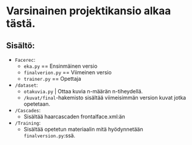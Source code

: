 # Varsinainen projektikansio alkaa tästä.
## Sisältö:
* `Facerec`:
  * `eka.py` == Ensinmäinen versio
  * `finalverion.py` == Viimeinen versio
  * `trainer.py` == Opettaja
* `/dataset`:
  * `otakuvia.py` | Ottaa kuvia n-määrän n-tiheydellä.
  * `/kuvat/final`-hakemisto sisältää viimeisimmän version kuvat jotka opetetaan.
* `/Cascades`:
  * Sisältää haarcascaden frontalface.xml:än
* `/Training`:
  * Sisältää opetetun materiaalin mitä hyödynnetään `finalversion.py`:ssä.
